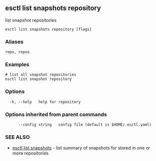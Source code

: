 ## esctl list snapshots repository

list snapshot repositories

```
esctl list snapshots repository [flags]
```

### Aliases

```
repo, repos
```

### Examples

```
# list all snapshot repositories
esctl list snapshot repository

```

### Options

```
  -h, --help   help for repository
```

### Options inherited from parent commands

```
      --config string   config file (default is $HOME/.esctl.yaml)
```

### SEE ALSO

* [esctl list snapshots](esctl_list_snapshots.md)	 - list summary of snapshots for stored in one or more repositories

